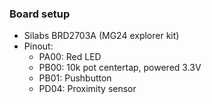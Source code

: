 ### Board setup

- Silabs BRD2703A (MG24 explorer kit)
- Pinout:
  - PA00: Red LED
  - PB00: 10k pot centertap, powered 3.3V
  - PB01: Pushbutton
  - PD04: Proximity sensor
  
